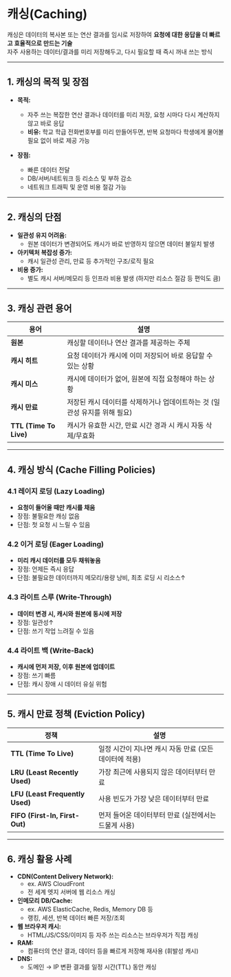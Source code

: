 # 캐싱(Caching)

캐싱은 데이터의 복사본 또는 연산 결과를 임시로 저장하여 **요청에 대한 응답을 더 빠르고 효율적으로 만드는 기술**  
자주 사용하는 데이터/결과를 미리 저장해두고, 다시 필요할 때 즉시 꺼내 쓰는 방식

---

## 1. 캐싱의 목적 및 장점

- **목적:**

  - 자주 쓰는 복잡한 연산 결과나 데이터를 미리 저장, 요청 시마다 다시 계산하지 않고 바로 응답
  - **비유:** 학교 학급 전화번호부를 미리 만들어두면, 반복 요청마다 학생에게 물어볼 필요 없이 바로 제공 가능

- **장점:**
  - 빠른 데이터 전달
  - DB/서버/네트워크 등 리소스 및 부하 감소
  - 네트워크 트래픽 및 운영 비용 절감 가능

---

## 2. 캐싱의 단점

- **일관성 유지 어려움:**
  - 원본 데이터가 변경되어도 캐시가 바로 반영하지 않으면 데이터 불일치 발생
- **아키텍처 복잡성 증가:**
  - 캐시 일관성 관리, 만료 등 추가적인 구조/로직 필요
- **비용 증가:**
  - 별도 캐시 서버/메모리 등 인프라 비용 발생 (하지만 리소스 절감 등 편익도 큼)

---

## 3. 캐싱 관련 용어

| 용어                   | 설명                                                                      |
| ---------------------- | ------------------------------------------------------------------------- |
| **원본**               | 캐싱할 데이터나 연산 결과를 제공하는 주체                                 |
| **캐시 히트**          | 요청 데이터가 캐시에 이미 저장되어 바로 응답할 수 있는 상황               |
| **캐시 미스**          | 캐시에 데이터가 없어, 원본에 직접 요청해야 하는 상황                      |
| **캐시 만료**          | 저장된 캐시 데이터를 삭제하거나 업데이트하는 것 (일관성 유지를 위해 필요) |
| **TTL (Time To Live)** | 캐시가 유효한 시간, 만료 시간 경과 시 캐시 자동 삭제/무효화               |

---

## 4. 캐싱 방식 (Cache Filling Policies)

### 4.1 레이지 로딩 (Lazy Loading)

- **요청이 들어올 때만 캐시를 채움**
- 장점: 불필요한 캐싱 없음
- 단점: 첫 요청 시 느릴 수 있음

### 4.2 이거 로딩 (Eager Loading)

- **미리 캐시 데이터를 모두 채워놓음**
- 장점: 언제든 즉시 응답
- 단점: 불필요한 데이터까지 메모리/용량 낭비, 최초 로딩 시 리소스↑

### 4.3 라이트 스루 (Write-Through)

- **데이터 변경 시, 캐시와 원본에 동시에 저장**
- 장점: 일관성↑
- 단점: 쓰기 작업 느려질 수 있음

### 4.4 라이트 백 (Write-Back)

- **캐시에 먼저 저장, 이후 원본에 업데이트**
- 장점: 쓰기 빠름
- 단점: 캐시 장애 시 데이터 유실 위험

---

## 5. 캐시 만료 정책 (Eviction Policy)

| 정책                            | 설명                                                   |
| ------------------------------- | ------------------------------------------------------ |
| **TTL (Time To Live)**          | 일정 시간이 지나면 캐시 자동 만료 (모든 데이터에 적용) |
| **LRU (Least Recently Used)**   | 가장 최근에 사용되지 않은 데이터부터 만료              |
| **LFU (Least Frequently Used)** | 사용 빈도가 가장 낮은 데이터부터 만료                  |
| **FIFO (First-In, First-Out)**  | 먼저 들어온 데이터부터 만료 (실전에서는 드물게 사용)   |

---

## 6. 캐싱 활용 사례

- **CDN(Content Delivery Network):**
  - ex. AWS CloudFront
  - 전 세계 엣지 서버에 웹 리소스 캐싱
- **인메모리 DB/Cache:**
  - ex. AWS ElasticCache, Redis, Memory DB 등
  - 랭킹, 세션, 반복 데이터 빠른 저장/조회
- **웹 브라우저 캐시:**
  - HTML/JS/CSS/이미지 등 자주 쓰는 리소스는 브라우저가 직접 캐싱
- **RAM:**
  - 컴퓨터의 연산 결과, 데이터 등을 빠르게 저장해 재사용 (휘발성 캐시)
- **DNS:**
  - 도메인 → IP 변환 결과를 일정 시간(TTL) 동안 캐싱
